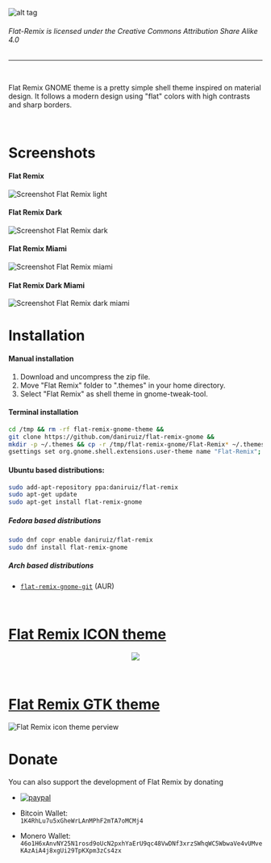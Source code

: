![alt tag](https://github.com/daniruiz/Flat-Remix-GNOME-theme/blob/master/Images/logo.png?raw=true)

###### Flat-Remix is licensed under the Creative Commons Attribution Share Alike 4.0
<hr>
<br>

Flat Remix GNOME theme is a pretty simple shell theme inspired on material design. It follows a modern design using "flat" colors with high contrasts and sharp borders.


<br/>

# Screenshots

#### Flat Remix
![Screenshot Flat Remix light](https://raw.githubusercontent.com/daniruiz/Flat-Remix-GNOME-theme/master/Images/1.png)
#### Flat Remix Dark
![Screenshot Flat Remix dark](https://raw.githubusercontent.com/daniruiz/Flat-Remix-GNOME-theme/master/Images/1dark.png)
#### Flat Remix Miami
![Screenshot Flat Remix miami](https://raw.githubusercontent.com/daniruiz/Flat-Remix-GNOME-theme/master/Images/1miami.png)
#### Flat Remix Dark Miami
![Screenshot Flat Remix dark miami](https://raw.githubusercontent.com/daniruiz/Flat-Remix-GNOME-theme/master/Images/1dark-miami.png)


# Installation

#### Manual installation

1. Download and uncompress the zip file.
1. Move "Flat Remix" folder to ".themes" in your home directory.
1. Select "Flat Remix" as shell theme in gnome-tweak-tool.

#### Terminal installation

```sh
cd /tmp && rm -rf flat-remix-gnome-theme &&
git clone https://github.com/daniruiz/flat-remix-gnome &&
mkdir -p ~/.themes && cp -r /tmp/flat-remix-gnome/Flat-Remix* ~/.themes &&
gsettings set org.gnome.shell.extensions.user-theme name "Flat-Remix";
```

#### Ubuntu based distributions:

```sh
sudo add-apt-repository ppa:daniruiz/flat-remix
sudo apt-get update
sudo apt-get install flat-remix-gnome
```

##### Fedora based distributions

```sh
sudo dnf copr enable daniruiz/flat-remix
sudo dnf install flat-remix-gnome
```

##### Arch based distributions
+ [`flat-remix-gnome-git`](https://aur.archlinux.org/packages/flat-remix-gnome-git/) (AUR)

<br/>

# [Flat Remix ICON theme](https://github.com/daniruiz/Flat-Remix/)  

<p align="center">
<img src="https://raw.githubusercontent.com/daniruiz/Flat-Remix/master/preview.png">
</p>

<br/>

# [Flat Remix GTK theme](https://github.com/daniruiz/flat-remix-gtk)
![Flat Remix icon theme perview](https://raw.githubusercontent.com/daniruiz/Flat-Remix-GTK/master/1.png)


# Donate

You can also support the development of Flat Remix by donating  

- [![paypal](https://www.paypalobjects.com/en_US/i/btn/btn_donateCC_LG.gif)](https://www.paypal.com/cgi-bin/webscr?cmd=_s-xclick&hosted_button_id=7LEWLS78EAJGJ)

- Bitcoin Wallet:  
`1K4RhLu7u5xGheWrLAnMPhF2mTA7oMCMj4`  
  
- Monero Wallet:   `46o1H6xAnvNY25N1rosd9oUcN2pxhYaErU9qc48VwDNf3xrzSWhqWC5WbwaVe4vUMveKAzAiA4j8xgUi29TpKXpm3zCs4zx`  
